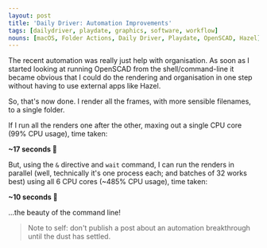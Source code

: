 ```yaml
---
layout: post
title: 'Daily Driver: Automation Improvements'
tags: [dailydriver, playdate, graphics, software, workflow]
nouns: [macOS, Folder Actions, Daily Driver, Playdate, OpenSCAD, Hazel]
---
```


The recent automation was really just help with organisation. As soon as I started looking at running OpenSCAD from the shell/command-line it became obvious that I could do the rendering and organisation in one step without having to use external apps like Hazel.

So, that's now done. I render all the frames, with more sensible filenames, to a single folder.

If I run all the renders one after the other, maxing out a single CPU core (99% CPU usage), time taken:

**~17 seconds 🐢**

But, using the `&` directive and `wait` command, I can run the renders in parallel (well, technically it's one process each; and batches of 32 works best) using all 6 CPU cores (~485% CPU usage), time taken:

**~10 seconds 🐇**

...the beauty of the command line!

> Note to self: don't publish a post about an automation breakthrough until the dust has settled.